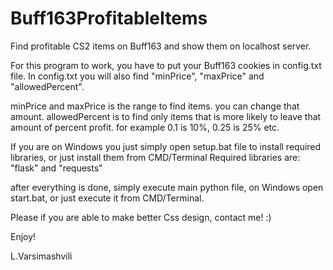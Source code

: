 # Buff163ProfitableItems
Find profitable CS2 items on Buff163 and show them on localhost server.

For this program to work, you have to put your Buff163 cookies in config.txt file.
In config.txt you will also find "minPrice", "maxPrice" and "allowedPercent".

minPrice and maxPrice is the range to find items. you can change that amount.
allowedPercent is to find only items that is more likely to leave that amount of percent profit. for example 0.1 is 10%, 0.25 is 25% etc.

If you are on Windows you just simply open setup.bat file to install required libraries, or just install them from CMD/Terminal
Required libraries are: "flask" and "requests"

after everything is done, simply execute main python file, on Windows open start.bat, or just execute it from CMD/Terminal.

Please if you are able to make better Css design, contact me! :)

Enjoy!

L.Varsimashvili
